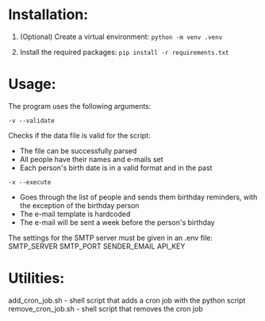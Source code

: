 # Installation:

1. (Optional) Create a virtual environment:
`python -m venv .venv`

2. Install the required packages:
`pip install -r requirements.txt`

# Usage:

The program uses the following arguments:

`-v --validate`

Checks if the data file is valid for the script:
- The file can be successfully parsed
- All people have their names and e-mails set
- Each person's birth date is in a valid format and in the past

`-x --execute`

-  Goes through the list of people and sends them birthday reminders, with the exception of the birthday person
- The e-mail template is hardcoded
- The e-mail will be sent a week before the person's birthday

The settings for the SMTP server must be given in an .env file:
  SMTP_SERVER
  SMTP_PORT
  SENDER_EMAIL
  API_KEY

# Utilities:
  add_cron_job.sh - shell script that adds a cron job with the python script
  remove_cron_job.sh - shell script that removes the cron job
